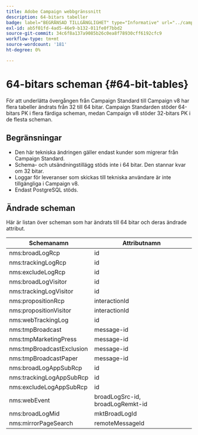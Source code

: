 ```yaml
---
title: Adobe Campaign webbgränssnitt
description: 64-bitars tabeller
badge: label="BEGRÄNSAD TILLGÄNGLIGHET" type="Informative" url="../campaign-standard-migration-home.md" tooltip="Begränsat till användare som migrerats till Campaign Standarden"
exl-id: ab5f01fd-4ad5-46e9-b132-011fe0f7bbd2
source-git-commit: 34c6f8a137a9085b26c0ea8f78930cff6192cfc9
workflow-type: tm+mt
source-wordcount: '181'
ht-degree: 0%

---
```


# 64-bitars scheman {#64-bit-tables}

För att underlätta övergången från Campaign Standard till Campaign v8 har flera tabeller ändrats från 32 till 64 bitar. Campaign Standarden stöder 64-bitars PK i flera färdiga scheman, medan Campaign v8 stöder 32-bitars PK i de flesta scheman.

## Begränsningar

* Den här tekniska ändringen gäller endast kunder som migrerar från Campaign Standard.
* Schema- och utsändningstillägg stöds inte i 64 bitar. Den stannar kvar om 32 bitar.
* Loggar för leveranser som skickas till tekniska användare är inte tillgängliga i Campaign v8.
* Endast PostgreSQL stöds.

## Ändrade scheman

Här är listan över scheman som har ändrats till 64 bitar och deras ändrade attribut.

| Schemanamn | Attributnamn |
|--- |--- |
| nms:broadLogRcp | id |
| nms:trackingLogRcp | id |
| nms:excludeLogRcp | id |
| nms:broadLogVisitor | id |
| nms:trackingLogVisitor | id |
| nms:propositionRcp | interactionId |
| nms:propositionVisitor | interactionId |
| nms:webTrackingLog | id |
| nms:tmpBroadcast | message-id |
| nms:tmpMarketingPress | message-id |
| nms:tmpBroadcastExclusion | message-id |
| nms:tmpBroadcastPaper | message-id |
| nms:broadLogAppSubRcp | id |
| nms:trackingLogAppSubRcp | id |
| nms:excludeLogAppSubRcp | id |
| nms:webEvent | broadLogSrc-id, broadLogRemkt-id |
| nms:broadLogMid | mktBroadLogId |
| nms:mirrorPageSearch | remoteMessageId |
